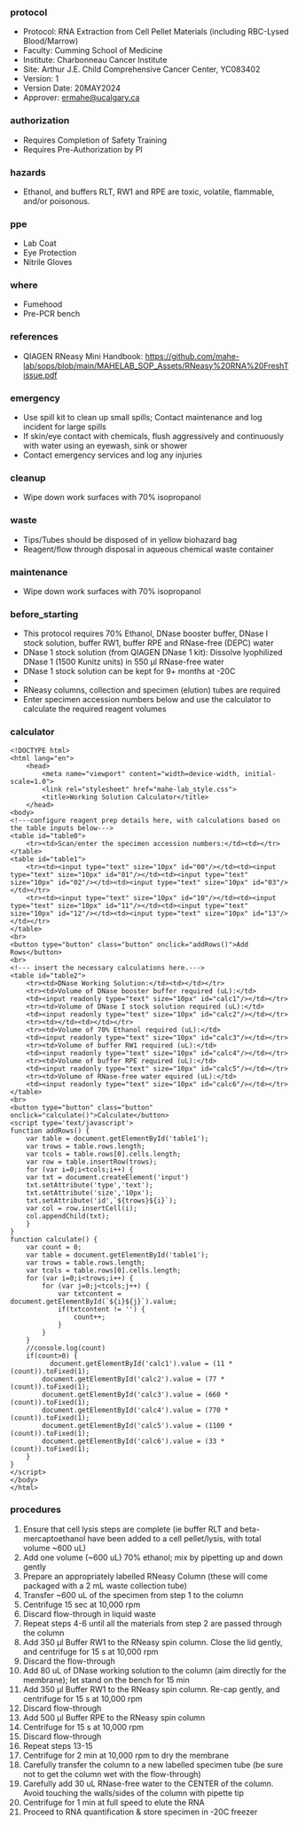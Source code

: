 
### protocol
- Protocol: RNA Extraction from Cell Pellet Materials (including RBC-Lysed Blood/Marrow)
- Faculty: Cumming School of Medicine
- Institute: Charbonneau Cancer Institute
- Site: Arthur J.E. Child Comprehensive Cancer Center, YC083402
- Version: 1
- Version Date: 20MAY2024
- Approver: ermahe@ucalgary.ca

### authorization
- Requires Completion of Safety Training
- Requires Pre-Authorization by PI

### hazards
- Ethanol, and buffers RLT, RW1 and RPE are toxic, volatile, flammable, and/or poisonous.

### ppe
- Lab Coat
- Eye Protection
- Nitrile Gloves

### where
- Fumehood
- Pre-PCR bench

### references
- QIAGEN RNeasy Mini Handbook: https://github.com/mahe-lab/sops/blob/main/MAHELAB_SOP_Assets/RNeasy%20RNA%20FreshTissue.pdf

### emergency
- Use spill kit to clean up small spills; Contact maintenance and log incident for large spills
- If skin/eye contact with chemicals, flush aggressively and continuously with water using an eyewash, sink or shower
- Contact emergency services and log any injuries

### cleanup
- Wipe down work surfaces with 70% isopropanol

### waste
- Tips/Tubes should be disposed of in yellow biohazard bag
- Reagent/flow through disposal in aqueous chemical waste container

### maintenance
- Wipe down work surfaces with 70% isopropanol

### before_starting
- This protocol requires 70% Ethanol, DNase booster buffer, DNase I stock solution, buffer RW1, buffer RPE and RNase-free (DEPC) water
- DNase 1 stock solution (from QIAGEN DNase 1 kit): Dissolve lyophilized DNase 1 (1500 Kunitz units) in 550 μl RNase-free water
- DNase 1 stock solution can be kept for 9+ months at -20C
- 
- RNeasy columns, collection and specimen (elution) tubes are required
- Enter specimen accession numbers below and use the calculator to calculate the required reagent volumes

### calculator
~~~~
<!DOCTYPE html>
<html lang="en">
	<head>
		<meta name="viewport" content="width=device-width, initial-scale=1.0">
		<link rel="stylesheet" href="mahe-lab_style.css">
		<title>Working Solution Calculator</title>
	</head>
<body>
<!---configure reagent prep details here, with calculations based on the table inputs below--->
<table id="table0">
	<tr><td>Scan/enter the specimen accession numbers:</td><td></tr>
</table>
<table id="table1">
	<tr><td><input type="text" size="10px" id="00"/></td><td><input type="text" size="10px" id="01"/></td><td><input type="text" size="10px" id="02"/></td><td><input type="text" size="10px" id="03"/></td></tr>
	<tr><td><input type="text" size="10px" id="10"/></td><td><input type="text" size="10px" id="11"/></td><td><input type="text" size="10px" id="12"/></td><td><input type="text" size="10px" id="13"/></td></tr>
</table>
<br>
<button type="button" class="button" onclick="addRows()">Add Rows</button>
<br>
<!--- insert the necessary calculations here.--->
<table id="table2">
	<tr><td>DNase Working Solution:</td><td></td></tr>
	<tr><td>Volume of DNase booster buffer required (uL):</td>
	<td><input readonly type="text" size="10px" id="calc1"/></td></tr>
	<tr><td>Volume of DNase I stock solution required (uL):</td>
	<td><input readonly type="text" size="10px" id="calc2"/></td></tr>
	<tr><td></td><td></td></tr>
	<tr><td>Volume of 70% Ethanol required (uL):</td>
	<td><input readonly type="text" size="10px" id="calc3"/></td></tr>
	<tr><td>Volume of buffer RW1 required (uL):</td>
	<td><input readonly type="text" size="10px" id="calc4"/></td></tr>
  	<tr><td>Volume of buffer RPE required (uL):</td>
	<td><input readonly type="text" size="10px" id="calc5"/></td></tr>
   	<tr><td>Volume of RNase-free water equired (uL):</td>
	<td><input readonly type="text" size="10px" id="calc6"/></td></tr>
</table>
<br>
<button type="button" class="button" onclick="calculate()">Calculate</button>
<script type='text/javascript'>
function addRows() {
    var table = document.getElementById('table1');
    var trows = table.rows.length;
    var tcols = table.rows[0].cells.length;
    var row = table.insertRow(trows);
    for (var i=0;i<tcols;i++) {
	var txt = document.createElement('input')
	txt.setAttribute('type','text');
	txt.setAttribute('size','10px');
	txt.setAttribute('id',`${trows}${i}`);
	var col = row.insertCell(i);
	col.appendChild(txt);
    }
}	
function calculate() {
    var count = 0;
    var table = document.getElementById('table1');
    var trows = table.rows.length;
    var tcols = table.rows[0].cells.length;
    for (var i=0;i<trows;i++) {
        for (var j=0;j<tcols;j++) {
            var txtcontent = document.getElementById(`${i}${j}`).value;
            if(txtcontent != '') {
                count++;
            }
        }
    }
    //console.log(count)
    if(count>0) {
	      document.getElementById('calc1').value = (11 * (count)).toFixed(1);
        document.getElementById('calc2').value = (77 * (count)).toFixed(1);
        document.getElementById('calc3').value = (660 * (count)).toFixed(1);
        document.getElementById('calc4').value = (770 * (count)).toFixed(1);
        document.getElementById('calc5').value = (1100 * (count)).toFixed(1);
        document.getElementById('calc6').value = (33 * (count)).toFixed(1);
    }
}
</script>
</body>
</html>
~~~~

### procedures
1. Ensure that cell lysis steps are complete (ie buffer RLT and beta-mercaptoethanol have been added to a cell pellet/lysis, with total volume ~600 uL)
2. Add one volume (~600 uL) 70% ethanol; mix by pipetting up and down gently
3. Prepare an appropriately labelled RNeasy Column (these will come packaged with a 2 mL waste collection tube)
4. Transfer ~600 uL of the specimen from step 1 to the column
5. Centrifuge 15 sec at 10,000 rpm
6. Discard flow-through in liquid waste
7. Repeat steps 4-6 until all the materials from step 2 are passed through the column
8. Add 350 μl Buffer RW1 to the RNeasy spin column. Close the lid gently, and centrifuge for 15 s at 10,000 rpm
9. Discard the flow-through
10. Add 80 uL of DNase working solution to the column (aim directly for the membrane); let stand on the bench for 15 min
11. Add 350 μl Buffer RW1 to the RNeasy spin column. Re-cap gently, and centrifuge for 15 s at 10,000 rpm
12. Discard flow-through
13. Add 500 μl Buffer RPE to the RNeasy spin column
14. Centrifuge for 15 s at 10,000 rpm
15. Discard flow-through
16. Repeat steps 13-15
17. Centrifuge for 2 min at 10,000 rpm to dry the membrane
18. Carefully transfer the column to a new labelled specimen tube (be sure not to get the column wet with the flow-through)
19. Carefully add 30 uL RNase-free water to the CENTER of the column. Avoid touching the walls/sides of the column with pipette tip
20. Centrifuge for 1 min at full speed to elute the RNA
21. Proceed to RNA quantification & store specimen in -20C freezer
